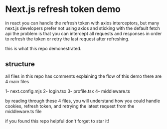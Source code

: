 # Next.js refresh token demo

in react you can handle the refresh token with axios interceptors, but many next.js developers prefer not using axios and sticking with the default fetch api
the problem is that you can intercept all requests and responses in order to refresh the token or retry the last request after refreshing.

this is what this repo demonestrated.

## structure

all files in this repo has comments explaining the flow of this demo
there are 4 main files

1- next.config.mjs
2- login.tsx
3- profile.tsx
4- middleware.ts

by reading through these 4 files, you will understand how you could handle cookies, refresh token, and retrying the latest request from the middleware.ts file

if you found this repo helpful don't forget to star it!
